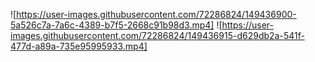 



![https://user-images.githubusercontent.com/72286824/149436900-5a526c7a-7a6c-4389-b7f5-2668c91b98d3.mp4] 
![https://user-images.githubusercontent.com/72286824/149436915-d629db2a-541f-477d-a89a-735e95995933.mp4]




